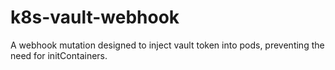 # k8s-vault-webhook
A webhook mutation designed to inject vault token into pods, preventing the need for initContainers.
